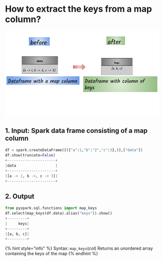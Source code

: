 # How to extract the keys from a map column?

![](../.gitbook/assets/sparkbook-13-.png)

## 1.  Input:  Spark data frame consisting of a map column 

```python
df = spark.createDataFrame([({"a":1,"b":"2","c":3},)],["data"])
df.show(truncate=False)
+----------------------+
|data                  |
+----------------------+
|[a -> 1, b ->, c -> 3]|
+----------------------+
```

## 2.  Output

```python
from pyspark.sql.functions import map_keys
df.select(map_keys(df.data).alias("keys")).show()
+---------+
|     keys|
+---------+
|[a, b, c]|
+---------+
```

{% hint style="info" %}
Syntax:  `map_keys`\(_col_\)                                                                                                                             Returns an unordered array containing the keys of the map
{% endhint %}

